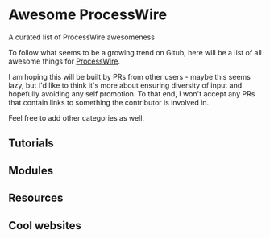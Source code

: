 # Awesome ProcessWire
A curated list of ProcessWire awesomeness

To follow what seems to be a growing trend on Gitub, here will be a list of all awesome things for [ProcessWire](https://processwire.com).

I am hoping this will be built by PRs from other users - maybe this seems lazy, but I'd like to think it's more about ensuring diversity of input and hopefully avoiding any self promotion. To that end, I won't accept any PRs that contain links to something the contributor is involved in.

Feel free to add other categories as well.

## Tutorials

## Modules

## Resources

## Cool websites


